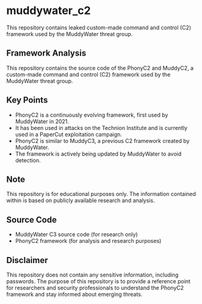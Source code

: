 # muddywater_c2
This repository contains leaked custom-made command and control (C2) framework used by the MuddyWater threat group. 


**Framework Analysis**
-----------------------------

This repository contains the source code of the PhonyC2 and MuddyC2, a custom-made command and control (C2) framework used by the MuddyWater threat group.

**Key Points**
---------------

* PhonyC2 is a continuously evolving framework, first used by MuddyWater in 2021.
* It has been used in attacks on the Technion Institute and is currently used in a PaperCut exploitation campaign.
* PhonyC2 is similar to MuddyC3, a previous C2 framework created by MuddyWater.
* The framework is actively being updated by MuddyWater to avoid detection.

**Note**
--------

This repository is for educational purposes only. The information contained within is based on publicly available research and analysis.

**Source Code**
--------------

* MuddyWater C3 source code (for research only)
* PhonyC2 framework (for analysis and research purposes)

**Disclaimer**
--------------

This repository does not contain any sensitive information, including passwords. The purpose of this repository is to provide a reference point for researchers and security professionals to understand the PhonyC2 framework and stay informed about emerging threats.
